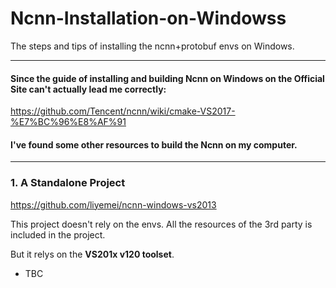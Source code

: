 # Ncnn-Installation-on-Windowss
The steps and tips of installing the ncnn+protobuf envs on Windows.


----
#### Since the guide of installing and building Ncnn on Windows on the Official Site **can't** actually lead me correctly:

  https://github.com/Tencent/ncnn/wiki/cmake-VS2017-%E7%BC%96%E8%AF%91

#### I've found some other resources to build the Ncnn on my computer.
----
### 1. A Standalone Project

  https://github.com/liyemei/ncnn-windows-vs2013
  
This project doesn't rely on the envs. All the resources of the 3rd party is included in the project.

But it relys on the **VS201x v120 toolset**.

* TBC
